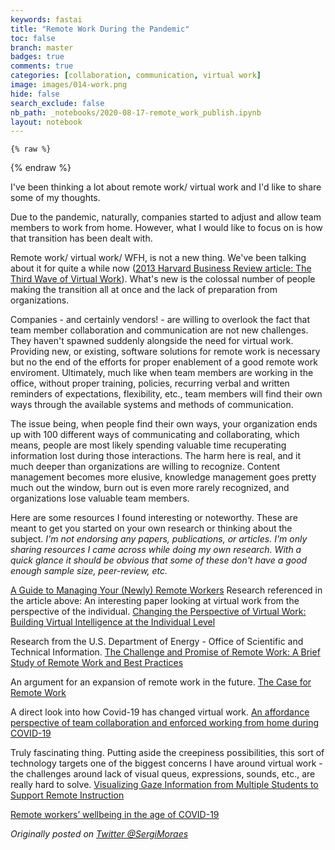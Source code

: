 ```yaml
---
keywords: fastai
title: "Remote Work During the Pandemic"
toc: false
branch: master
badges: true
comments: true
categories: [collaboration, communication, virtual work]
image: images/014-work.png
hide: false
search_exclude: false
nb_path: _notebooks/2020-08-17-remote_work_publish.ipynb
layout: notebook
---
```


<!--
#################################################
### THIS FILE WAS AUTOGENERATED! DO NOT EDIT! ###
#################################################
# file to edit: _notebooks/2020-08-17-remote_work_publish.ipynb
-->

<div class="container" id="notebook-container">
        
    {% raw %}
    
<div class="cell border-box-sizing code_cell rendered">

</div>
    {% endraw %}

<div class="cell border-box-sizing text_cell rendered"><div class="inner_cell">
<div class="text_cell_render border-box-sizing rendered_html">
<p>I've been thinking a lot about remote work/ virtual work and I'd like to share some of my thoughts.</p>
<p>Due to the pandemic, naturally, companies started to adjust and allow team members to work from home. However, what I would like to focus on is how that transition has been dealt with.</p>
<p>Remote work/ virtual work/ WFH, is not a new thing. We've been talking about it for quite a while now (<a href="https://hbr.org/2013/01/the-third-wave-of-virtual-work" title="The Third Wave of Virtual Work by Tammy Johns and Lynda Gratton">2013 Harvard Business Review article: The Third Wave of Virtual Work</a>). What's new is the colossal number of people making the transition all at once and the lack of preparation from organizations.</p>
<p>Companies - and certainly vendors! - are willing to overlook the fact that team member collaboration and communication are not new challenges. They haven't spawned suddenly alongside the need for virtual work. Providing new, or existing, software solutions for remote work is necessary but no the end of the efforts for proper enablement of a good remote work enviroment.
Ultimately, much like when team members are working in the office, without proper training, policies, recurring verbal and written reminders of expectations, flexibility, etc., team members will find their own ways through the available systems and methods of communication.</p>
<p>The issue being, when people find their own ways, your organization ends up with 100 different ways of communicating and collaborating, which means, people are most likely spending valuable time recuperating information lost during those interactions.
The harm here is real, and it much deeper than organizations are willing to recognize. Content management becomes more elusive, knowledge management goes pretty much out the window, burn out is even more rarely recognized, and organizations lose valuable team members.</p>
<p>Here are some resources I found interesting or noteworthy. These are meant to get you started on your own research or thinking about the subject.
<em>I'm not endorsing any papers, publications, or articles. I'm only sharing resources I came across while doing my own research. With a quick glance it should be obvious that some of these don't have a good enough sample size, peer-review, etc.</em></p>
<p><a href="https://hbr.org/2020/03/a-guide-to-managing-your-newly-remote-workers">A Guide to Managing Your (Newly) Remote Workers</a>
Research referenced in the article above:
An interesting paper looking at virtual work from the perspective of the individual.
<a href="https://www.academia.edu/33575597/CHANGING_THE_PERSPECTIVE_OF_VIRTUAL_WORK_BUILDING_VIRTUAL_INTELLIGENCE_AT_THE_INDIVIDUAL_LEVEL?source=swp_share">Changing the Perspective of Virtual Work: Building Virtual Intelligence at the Individual Level</a></p>
<p>Research from the U.S. Department of Energy - Office of Scientific and Technical Information. <a href="https://www.osti.gov/biblio/1487022">The Challenge and Promise of Remote Work: A Brief Study of Remote Work and Best Practices</a></p>
<p>An argument for an expansion of remote work in the future. <a href="https://lib.dr.iastate.edu/econ_workingpapers/102/">The Case for Remote Work</a></p>
<p>A direct look into how Covid-19 has changed virtual work. <a href="https://www.tandfonline.com/doi/full/10.1080/0960085X.2020.1800417">An affordance perspective of team collaboration and enforced working from home during COVID-19</a></p>
<p>Truly fascinating thing. Putting aside the creepiness possibilities, this sort of technology targets one of the biggest concerns I have around virtual work - the challenges around lack of visual queus, expressions, sounds, etc., are really hard to solve. <a href="https://dl.acm.org/doi/abs/10.1145/3170427.3188453">Visualizing Gaze Information from Multiple Students to Support Remote Instruction</a></p>
<p><a href="https://www.microsoft.com/en-us/research/publication/remote-workers-wellbeing-in-the-age-of-covid-19/">Remote workers’ wellbeing in the age of COVID-19</a></p>
<p><em>Originally posted on <a href="https://twitter.com/SergiMoraes">Twitter @SergiMoraes</a></em></p>

</div>
</div>
</div>
</div>
 


